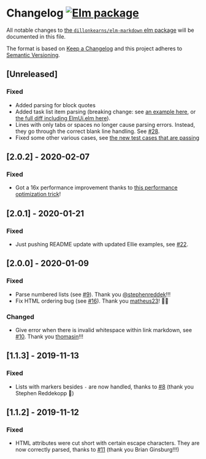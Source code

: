 # Changelog [![Elm package](https://img.shields.io/elm-package/v/dillonkearns/elm-markdown.svg)](https://package.elm-lang.org/packages/dillonkearns/elm-markdown/latest/)

All notable changes to
[the `dillonkearns/elm-markdown` elm package](http://package.elm-lang.org/packages/dillonkearns/elm-markdown/latest)
will be documented in this file.

The format is based on [Keep a Changelog](http://keepachangelog.com/en/1.0.0/)
and this project adheres to [Semantic Versioning](http://semver.org/spec/v2.0.0.html).

## [Unreleased]

### Fixed
- Added parsing for block quotes
- Added task list item parsing (breaking change: see [an example here](https://github.com/dillonkearns/elm-markdown/blob/ed1bbe6f653e77d75a1b86710813a6b3c21a4cec/examples/src/ElmUi.elm#L198-L222), or [the full diff including ElmUi.elm here](https://github.com/dillonkearns/elm-markdown/compare/2.0.2...bc51469?expand=1#diff-5d05b9d569f6fb96977355f9ff688eb4L1-R231)).
- Lines with only tabs or spaces no longer cause parsing errors. Instead, they go through the correct
    blank line handling. See [#28](https://github.com/dillonkearns/elm-markdown/pull/28).
- Fixed some other various cases, see [the new test cases that are passing]( https://github.com/dillonkearns/elm-markdown/compare/2.0.2...bc51469?expand=1#diff-3a49125c58477a39487c1c1ef69be134)

## [2.0.2] - 2020-02-07

### Fixed
- Got a 16x performance improvement thanks to
    [this performance optimization trick](https://discourse.elm-lang.org/t/performance-optimization/5105)!

## [2.0.1] - 2020-01-21

### Fixed
- Just pushing README update with updated Ellie examples, see [#22](https://github.com/dillonkearns/elm-markdown/issues/22).

## [2.0.0] - 2020-01-09

### Fixed

- Parse numbered lists (see [#9](https://github.com/dillonkearns/elm-markdown/pull/9)). Thank you [@stephenreddek](https://github.com/stephenreddek)!!!
- Fix HTML ordering bug (see [#16](https://github.com/dillonkearns/elm-markdown/pull/16)). Thank you [matheus23](https://github.com/matheus23)! 🎉🙏

### Changed
- Give error when there is invalid whitespace within link markdown, see [#10](https://github.com/dillonkearns/elm-markdown/pull/10). Thank you [thomasin](https://github.com/thomasin)!!!

## [1.1.3] - 2019-11-13

### Fixed

- Lists with markers besides `-` are now handled, thanks to
  [#8](https://github.com/dillonkearns/elm-markdown/pull/8) (thank you Stephen Reddekopp 🙏)

## [1.1.2] - 2019-11-12

### Fixed

- HTML attributes were cut short with certain escape characters. They are now correctly parsed, thanks to
  [#11](https://github.com/dillonkearns/elm-markdown/pull/11) (thank you Brian Ginsburg!!!)
